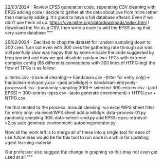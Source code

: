 22/03/2024 - Review EPSS generation code, seperating CSV cleaning with EPSS adding code
I decide to gather all the data about cve from mitre rather than manually adding.
It's good to have a full database afterall. Even if we don't use them all up.
https://cve.mitre.org/data/downloads/index.html
I download the file as a CSV, then write a code to add the EPSS using that very same database
"""

26/02/2024 - Decided to chop the dataset for random sampling down to 300 cves
Turn out even with 300 cves the gathering rate through api was still painfully slow
was happy that by some miracle the code suggested by bing worked and now we got absolute random two TPGs with extreme complex config
(85 differents connections with 300 lines of HTPG-ing)
the flow of TPGs is as follow:

allitems.csv -(manual cleaning)-> handclean.csv -(filter for entry only)-> handclean-entryonly.csv -(add privilidge)-> handclean-entryonly-processed.csv -(randomly sampling 300)->
selected-300-entries.csv -(add EPSS)-> 300-entries-epss.csv -(auto generate environment)-> HTPG.csv + NTPG.csv

file that related to the process:
manual cleaning: via excel/WPS sheet
filter for entry only: via excel/WPS sheet
add privilidge: data-process-01.py
randomly sampling 300: data-select-rand.py
add EPSS: epss-retrieval-v2.py
auto generate environment: autoenvgenerator.py

Now all the work left is to merge all of these into a single tool for ease of use
future idea would be for this tool to run once in a while for updating agent learning material

Our professor also suggest the change in graphing so this may not even get used at all
"""

